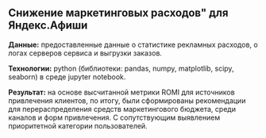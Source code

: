 ## Снижение маркетинговых расходов" для Яндекс.Афиши 

**Данные:** предоставленные данные о статистике рекламных расходов, о логах серверов сервиса и выгрузки заказов.

**Технологии:** python (библиотеки: pandas, numpy, matplotlib, scipy, seaborn) в среде jupyter notebook.

**Результат:** на основе высчитанной метрики ROMI для источников привлечения клиентов, по итогу, были сформированы рекомендации для перераспределения средств маркетингового бюджета, среди каналов и форм привлечения. С сопутствующим выявлением приоритетной категории пользователей.

